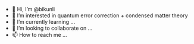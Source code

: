 - 👋 Hi, I’m @bikunli
- 👀 I’m interested in quantum error correction + condensed matter theory
- 🌱 I’m currently learning ...
- 💞️ I’m looking to collaborate on ...
- 📫 How to reach me ...

<!---
bikunli/bikunli is a ✨ special ✨ repository because its `README.md` (this file) appears on your GitHub profile.
You can click the Preview link to take a look at your changes.
--->
